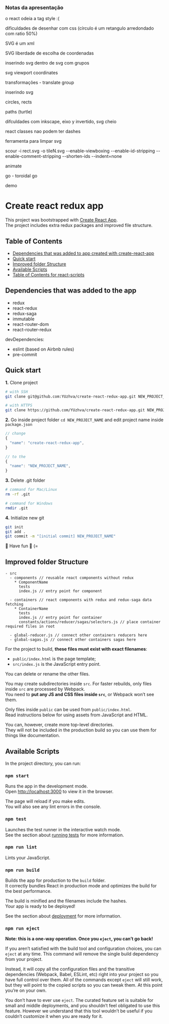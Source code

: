 ### Notas da apresentação

o react odeia a tag style :(

dificuldades de desenhar com css (círculo é um retangulo arredondado com ratio 50%)

SVG é um xml

SVG liberdade de escolha de coordenadas

inserindo svg dentro de svg com grupos

svg viewport coordinates

transformações - translate group

inserindo svg 

circles, rects

paths (turtle)

difculdades com inkscape, eixo y invertido, svg cheio

react classes nao podem ter dashes

ferramenta para limpar svg

scour -i rect.svg -o tileN.svg --enable-viewboxing --enable-id-stripping --enable-comment-stripping --shorten-ids --indent=none

animate

go - toroidal go

demo


# Create react redux app
This project was bootstrapped with [Create React App](https://github.com/facebookincubator/create-react-app).<br>
The project includes extra redux packages and improved file structure.

## Table of Contents
- [Dependencies that was added to app created with create-react-app](#dependencies-that-was-added-to-the-app)
- [Quick start](#quick-start)
- [Improved folder Structure](#improved-folder-structure)
- [Available Scripts](#available-scripts)
- [Table of Contents for react-scripts](
  https://github.com/facebookincubator/create-react-app/blob/master/packages/react-scripts/template/README.md)

## Dependencies that was added to the app
- redux
- react-redux
- redux-saga
- immutable
- react-router-dom
- react-router-redux

devDependencies:
- eslint (based on Airbnb rules)
- pre-commit

## Quick start
**1.** Clone project
```bash
# with SSH
git clone git@github.com:YUzhva/create-react-redux-app.git NEW_PROJECT_NAME

# with HTTPS
git clone https://github.com/YUzhva/create-react-redux-app.git NEW_PROJECT_NAME
```

**2.** Go inside project folder `cd NEW_PROJECT_NAME` and edit project name inside `package.json`
```javascript
// change
{
  "name": "create-react-redux-app",  
}

// to the
{
  "name": "NEW_PROJECT_NAME",  
}
```

**3.** Delete .git folder
```bash
# command for Mac/Linux
rm -rf .git

# command for Windows
rmdir .git
```

**4.** Initialize new git
```bash
git init
git add .
git commit -m "[initial commit] NEW_PROJECT_NAME"
```

:beer: Have fun :beer: (=

## Improved folder Structure

```
- src
  - components // reusable react components without redux
    * ComponentName
      tests
      index.js // entry point for component

  - containers // react components with redux and redux-saga data fetching
    * ContainerName
      tests
      index.js // entry point for container
      constants/actions/reducer/sagas/selectors.js // place container required files in root

  - global-reducer.js // connect other containers reducers here
  - global-sagas.js // connect other containers sagas here
```

For the project to build, **these files must exist with exact filenames**:

* `public/index.html` is the page template;
* `src/index.js` is the JavaScript entry point.

You can delete or rename the other files.

You may create subdirectories inside `src`. For faster rebuilds, only files inside `src` are processed by Webpack.<br>
You need to **put any JS and CSS files inside `src`**, or Webpack won’t see them.

Only files inside `public` can be used from `public/index.html`.<br>
Read instructions below for using assets from JavaScript and HTML.

You can, however, create more top-level directories.<br>
They will not be included in the production build so you can use them for things like documentation.

## Available Scripts

In the project directory, you can run:

### `npm start`

Runs the app in the development mode.<br>
Open [http://localhost:3000](http://localhost:3000) to view it in the browser.

The page will reload if you make edits.<br>
You will also see any lint errors in the console.

### `npm test`

Launches the test runner in the interactive watch mode.<br>
See the section about [running tests](#running-tests) for more information.

### `npm run lint`
Lints your JavaScript.

### `npm run build`

Builds the app for production to the `build` folder.<br>
It correctly bundles React in production mode and optimizes the build for the best performance.

The build is minified and the filenames include the hashes.<br>
Your app is ready to be deployed!

See the section about [deployment](#deployment) for more information.

### `npm run eject`

**Note: this is a one-way operation. Once you `eject`, you can’t go back!**

If you aren’t satisfied with the build tool and configuration choices, you can `eject` at any time. This command will remove the single build dependency from your project.

Instead, it will copy all the configuration files and the transitive dependencies (Webpack, Babel, ESLint, etc) right into your project so you have full control over them. All of the commands except `eject` will still work, but they will point to the copied scripts so you can tweak them. At this point you’re on your own.

You don’t have to ever use `eject`. The curated feature set is suitable for small and middle deployments, and you shouldn’t feel obligated to use this feature. However we understand that this tool wouldn’t be useful if you couldn’t customize it when you are ready for it.
